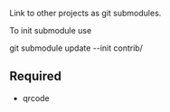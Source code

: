 Link to other projects as git submodules.

To init submodule use

  git submodule update --init contrib/<name>

Required
--------
- qrcode



